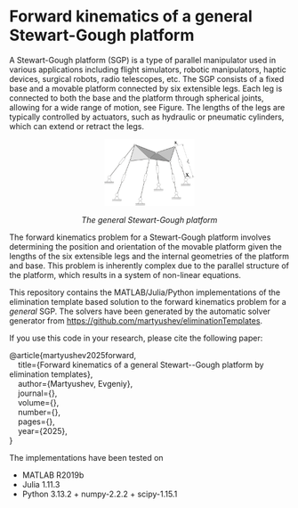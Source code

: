 # Forward kinematics of a general Stewart-Gough platform

A Stewart-Gough platform (SGP) is a type of parallel manipulator used in various applications including flight simulators, robotic manipulators, haptic devices, surgical robots, radio telescopes, etc. The SGP consists of a fixed base and a movable platform connected by six extensible legs. Each leg is connected to both the base and the platform through spherical joints, allowing for a wide range of motion, see Figure. The lengths of the legs are typically controlled by actuators, such as hydraulic or pneumatic cylinders, which can extend or retract the legs.

<p align="center">
  <img src="SGP.png" width="32%"/>
</p>
<p align="center">
  <em>The general Stewart-Gough platform</em>
</p>

The forward kinematics problem for a Stewart-Gough platform involves determining the position and orientation of the movable platform given the lengths of the six extensible legs and the internal geometries of the platform and base. This problem is inherently complex due to the parallel structure of the platform, which results in a system of non-linear equations.

This repository contains the MATLAB/Julia/Python implementations of the elimination template based solution to the forward kinematics problem for a <em>general</em> SGP. The solvers have been generated by the automatic solver generator from https://github.com/martyushev/eliminationTemplates.

If you use this code in your research, please cite the following paper:

@article{martyushev2025forward,<br/>
&nbsp;&nbsp;&nbsp; title={Forward kinematics of a general Stewart--Gough platform by elimination templates},<br/>
&nbsp;&nbsp;&nbsp; author={Martyushev, Evgeniy},<br/>
&nbsp;&nbsp;&nbsp; journal={},<br/>
&nbsp;&nbsp;&nbsp; volume={},<br/>
&nbsp;&nbsp;&nbsp; number={},<br/>
&nbsp;&nbsp;&nbsp; pages={},<br/>
&nbsp;&nbsp;&nbsp; year={2025},<br/>
}

The implementations have been tested on
* MATLAB R2019b
* Julia 1.11.3
* Python 3.13.2 + numpy-2.2.2 + scipy-1.15.1